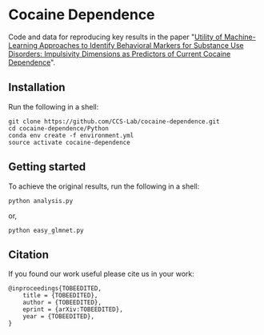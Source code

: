 # Cocaine Dependence

Code and data for reproducing key results in the paper "[Utility of Machine-Learning Approaches to Identify Behavioral Markers for Substance Use Disorders: Impulsivity Dimensions as Predictors of Current Cocaine Dependence](http://journal.frontiersin.org/article/10.3389/fpsyt.2016.00034/full)".

Installation
------------

Run the following in a shell:

```shell
git clone https://github.com/CCS-Lab/cocaine-dependence.git
cd cocaine-dependence/Python
conda env create -f environment.yml
source activate cocaine-dependence
```

Getting started
---------------

To achieve the original results, run the following in a shell:

```shell
python analysis.py
```

or, 

```shell
python easy_glmnet.py
```

Citation
--------

If you found our work useful please cite us in your work:

```
@inproceedings{TOBEEDITED,
	title = {TOBEEDITED},
	author = {TOBEEDITED},
	eprint = {arXiv:TOBEEDITED},
	year = {TOBEEDITED},
}
```
